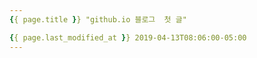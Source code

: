 ```yaml
---
{{ page.title }} "github.io 블로그  첫 글"

{{ page.last_modified_at }} 2019-04-13T08:06:00-05:00
---
```

